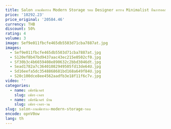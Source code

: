 ```yaml
---
title: Salon กาแฟตาราง Modern Storage รอบ Designer ตาราง Minimalist ยืนการออกแบบมือถือ Muebles Para El Hogar บ้านเฟอร์นิเจอร์
price: '10292.23'
price_original: '20584.46'
currency: THB
discount: 50%
rating: 4
volume: 3
image: Sef9e011fbcfe465db5503d71cba7887at.jpg
images:
  - Sef9e011fbcfe465db5503d71cba7887at.jpg
  - S120ef8b47bd9437aac43ec215e0502cf0.jpg
  - Sf30b3c4b6659408e890632c2bbd3046dt.jpg
  - Sead1782a7c36401082949505fd13de64U.jpg
  - Sd16eefa5dc3548868681bd168a649f84U.jpg
  - S20c100dce8ee4562aadfb3e18f11f6c7v.jpg
video: ''
categories:
  - name: เฟอร์นิเจอร์
    slug: เฟอร-เจอร
  - name: เฟอร์นิเจอร์ บ้าน
    slug: เฟอร-เจอร-าน
slug: salon-กาแฟตาราง-modern-storage-รอบ
encode: opnV0ow
lang: th
---
```

  